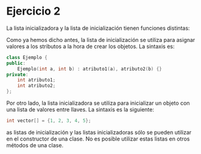 # Ejercicio 2
La lista inicializadora y la lista de inicialización tienen funciones distintas:

Como ya hemos dicho antes, la lista de inicialización se utiliza para asignar valores a los stributos a la hora de
crear los objetos. La sintaxis es:
```C++
class Ejemplo {
public:
    Ejemplo(int a, int b) : atributo1(a), atributo2(b) {}
private:
    int atributo1;
    int atributo2;
};
```

Por otro lado, la lista inicializadora se utiliza para inicializar un objeto con una lista de valores entre llaves. 
La sintaxis es la siguiente:
```C++
int vector[] = {1, 2, 3, 4, 5};
```

as listas de inicialización y las listas inicializadoras sólo se pueden utilizar en el constructor de una clase. 
No es posible utilizar estas listas en otros métodos de una clase.
